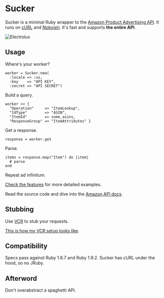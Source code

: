Sucker
======

Sucker is a minimal Ruby wrapper to the [Amazon Product Advertising API](https://affiliate-program.amazon.co.uk/gp/advertising/api/detail/main.html). It runs on [cURL](http://github.com/taf2/curb) and [Nokogiri](http://github.com/rails/rails/blob/master/activesupport/lib/active_support/xml_mini/nokogiri.rb). It's fast and supports __the entire API__.

![Electrolux](https://github.com/papercavalier/sucker/raw/master/electrolux.jpg)

Usage
-----

Where's your worker?

    worker = Sucker.new(
      :locale => :us,
      :key    => "API KEY",
      :secret => "API SECRET")

Build a query.

    worker << {
      "Operation"     => "ItemLookup",
      "IdType"        => "ASIN",
      "ItemId"        => some_asins,
      "ResponseGroup" => "ItemAttributes" }

Get a response.

    response = worker.get

Parse.

    items = response.map("Item") do |item|
      # parse
    end

Repeat ad infinitum.

[Check the features](http://relishapp.com/papercavalier/sucker) for more detailed examples.

Read the source code and dive into the [Amazon API docs](https://affiliate-program.amazon.co.uk/gp/advertising/api/detail/main.html).

Stubbing
--------

Use [VCR](http://github.com/myronmarston/vcr) to stub your requests.

[This is how my VCR setup looks like](http://github.com/papercavalier/sucker/blob/master/spec/support/vcr.rb).

Compatibility
-------------

Specs pass against Ruby 1.8.7 and Ruby 1.9.2. Sucker has cURL under the hood, so no JRuby.

Afterword
---------

Don't overabstract a spaghetti API.
